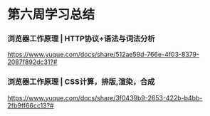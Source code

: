 # 第六周学习总结
### 浏览器工作原理 | HTTP协议+语法与词法分析
https://www.yuque.com/docs/share/512ae59d-766e-4f03-8379-2087f892dc31?#

### 浏览器工作原理 | CSS计算，排版,渲染，合成
https://www.yuque.com/docs/share/3f0439b9-2653-422b-b4bb-2fb9ff66cc13?#
